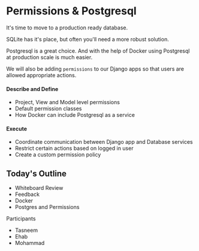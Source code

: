 # Permissions & Postgresql

It's time to move to a production ready database.

SQLite has it's place, but often you'll need a more robust solution.

Postgresql is a great choice. And with the help of Docker using Postgresql at production scale is much easier.

We will also be adding `permissions` to our Django apps so that users are allowed appropriate actions.

#### Describe and Define

- Project, View and Model level permissions
- Default permission classes
- How Docker can include Postgresql as a service

#### Execute

- Coordinate communication between Django app and Database services
- Restrict certain actions based on logged in user
- Create a custom permission policy

## Today's Outline

- Whiteboard Review
- Feedback 
- Docker
- Postgres and Permissions

Participants
- Tasneem
- Ehab
- Mohammad